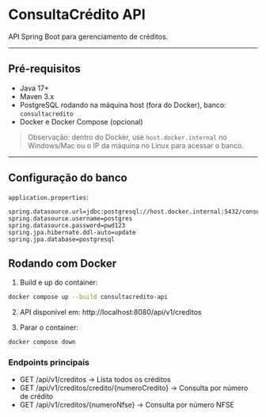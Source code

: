 # ConsultaCrédito API

API Spring Boot para gerenciamento de créditos.

---

## Pré-requisitos

- Java 17+
- Maven 3.x
- PostgreSQL rodando na máquina host (fora do Docker), banco: `consultacredito`
- Docker e Docker Compose (opcional)

> Observação: dentro do Docker, use `host.docker.internal` no Windows/Mac ou o IP da máquina no Linux para acessar o banco.

---

## Configuração do banco

`application.properties`:

```properties
spring.datasource.url=jdbc:postgresql://host.docker.internal:5432/consultacredito
spring.datasource.username=postgres
spring.datasource.password=pwd123
spring.jpa.hibernate.ddl-auto=update
spring.jpa.database=postgresql
```

## Rodando com Docker

1. Build e up do container:
```bash
docker compose up --build consultacredito-api
```

2. API disponível em: http://localhost:8080/api/v1/creditos

3. Parar o container:
```bash
docker compose down
```

### Endpoints principais

- GET /api/v1/creditos → Lista todos os créditos
- GET /api/v1/creditos/credito/{numeroCredito} → Consulta por número de crédito
- GET /api/v1/creditos/{numeroNfse} → Consulta por número NFSE
